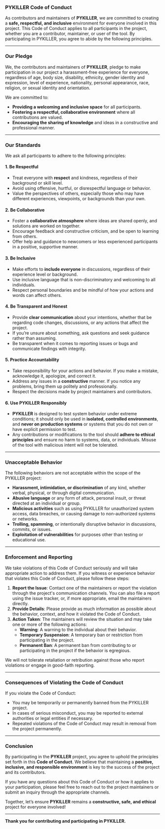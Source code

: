 ### **PYKILLER Code of Conduct**

As contributors and maintainers of **PYKILLER**, we are committed to creating a **safe, respectful, and inclusive** environment for everyone involved in this project. This Code of Conduct applies to all participants in the project, whether you are a contributor, maintainer, or user of the tool. By participating in PYKILLER, you agree to abide by the following principles.

---

### **Our Pledge**

We, the contributors and maintainers of **PYKILLER**, pledge to make participation in our project a harassment-free experience for everyone, regardless of age, body size, disability, ethnicity, gender identity and expression, level of experience, nationality, personal appearance, race, religion, or sexual identity and orientation.

We are committed to:
- **Providing a welcoming and inclusive space** for all participants.
- **Fostering a respectful, collaborative environment** where all contributions are valued.
- **Encouraging the sharing of knowledge** and ideas in a constructive and professional manner.

---

### **Our Standards**

We ask all participants to adhere to the following principles:

#### **1. Be Respectful**
- Treat everyone with **respect** and kindness, regardless of their background or skill level.
- Avoid using offensive, hurtful, or disrespectful language or behavior.
- Value the perspectives of others, especially those who may have different experiences, viewpoints, or backgrounds than your own.

#### **2. Be Collaborative**
- Foster a **collaborative atmosphere** where ideas are shared openly, and solutions are worked on together.
- Encourage feedback and constructive criticism, and be open to learning from others.
- Offer help and guidance to newcomers or less experienced participants in a positive, supportive manner.

#### **3. Be Inclusive**
- Make efforts to **include everyone** in discussions, regardless of their experience level or background.
- Use inclusive language that is non-discriminatory and welcoming to all individuals.
- Respect personal boundaries and be mindful of how your actions and words can affect others.

#### **4. Be Transparent and Honest**
- Provide **clear communication** about your intentions, whether that be regarding code changes, discussions, or any actions that affect the project.
- If you’re unsure about something, ask questions and seek guidance rather than assuming.
- Be transparent when it comes to reporting issues or bugs and communicate findings with integrity.

#### **5. Practice Accountability**
- Take responsibility for your actions and behavior. If you make a mistake, acknowledge it, apologize, and correct it.
- Address any issues in a **constructive** manner. If you notice any problems, bring them up politely and professionally.
- Respect the decisions made by project maintainers and contributors.

#### **6. Use PYKILLER Responsibly**
- **PYKILLER** is designed to test system behavior under extreme conditions; it should only be used in **isolated, controlled environments**, and **never on production systems** or systems that you do not own or have explicit permission to test.
- Any contributions or modifications to the tool should **adhere to ethical principles** and ensure no harm to systems, data, or individuals. Misuse of the tool with malicious intent will not be tolerated.

---

### **Unacceptable Behavior**

The following behaviors are not acceptable within the scope of the PYKILLER project:

- **Harassment, intimidation, or discrimination** of any kind, whether verbal, physical, or through digital communication.
- **Abusive language** or any form of attack, personal insult, or threat directed at an individual or group.
- **Malicious activities** such as using PYKILLER for unauthorized system access, data breaches, or causing damage to non-authorized systems or networks.
- **Trolling, spamming**, or intentionally disruptive behavior in discussions, commits, or issues.
- **Exploitation of vulnerabilities** for purposes other than testing or educational use.

---

### **Enforcement and Reporting**

We take violations of this Code of Conduct seriously and will take appropriate action to address them. If you witness or experience behavior that violates this Code of Conduct, please follow these steps:

1. **Report the Issue**: Contact one of the maintainers or report the violation through the project's communication channels. You can also file a report using the issue tracker, or, if more appropriate, email the maintainers directly.
2. **Provide Details**: Please provide as much information as possible about the behavior, context, and how it violated the Code of Conduct.
3. **Action Taken**: The maintainers will review the situation and may take one or more of the following actions:
   - **Warning**: A warning to the individual about their behavior.
   - **Temporary Suspension**: A temporary ban or restriction from participating in the project.
   - **Permanent Ban**: A permanent ban from contributing to or participating in the project if the behavior is egregious.

We will not tolerate retaliation or retribution against those who report violations or engage in good-faith reporting.

---

### **Consequences of Violating the Code of Conduct**

If you violate the Code of Conduct:
- You may be temporarily or permanently banned from the PYKILLER project.
- In cases of serious misconduct, you may be reported to external authorities or legal entities if necessary.
- Repeated violations of the Code of Conduct may result in removal from the project permanently.

---

### **Conclusion**

By participating in the **PYKILLER** project, you agree to uphold the principles set forth in this **Code of Conduct**. We believe that maintaining a **positive, inclusive, and responsible environment** is key to the success of the project and its contributors.

If you have any questions about this Code of Conduct or how it applies to your participation, please feel free to reach out to the project maintainers or submit an inquiry through the appropriate channels.

Together, let’s ensure **PYKILLER** remains a **constructive, safe, and ethical** project for everyone involved!

---

**Thank you for contributing and participating in PYKILLER.**
